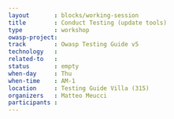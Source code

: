 ```yaml
---
layout       : blocks/working-session
title        : Conduct Testing (update tools)
type         : workshop
owasp-project: 
track        : Owasp Testing Guide v5
technology   :
related-to   :
status       : empty
when-day     : Thu
when-time    : AM-1
location     : Testing Guide Villa (315)
organizers   : Matteo Meucci
participants : 
---
```

